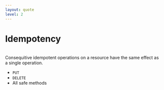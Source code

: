 ```yaml
---
layout: quote
level: 2
---
```


# Idempotency

<br>

<Quote>
  Consequitive <span class="text-sky-400">idempotent</span> operations on a resource have the same effect as a single operation.
</Quote>

<br>

- `PUT`
- `DELETE`
- All safe methods
